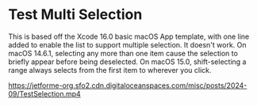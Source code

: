 # Test Multi Selection

This is based off the Xcode 16.0 basic macOS App template, with one line
added to enable the list to support multiple selection. It doesn't work.
On macOS 14.6.1, selecting any more than one item cause the selection to
briefly appear before being deselected. On macOS 15.0, shift-selecting
a range always selects from the first item to wherever you click.

https://jetforme-org.sfo2.cdn.digitaloceanspaces.com/misc/posts/2024-09/TestSelection.mp4
